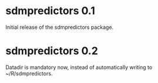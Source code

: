 # sdmpredictors 0.1

Initial release of the sdmpredictors package.

# sdmpredictors 0.2

Datadir is mandatory now, instead of automatically writing to ~/R/sdmpredictors.